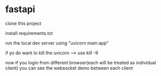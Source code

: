 # fastapi

clone this project

install requirements.txt

run the local dev server using "uvicorn main:app"

if yo do want to kill the uvicorn --> use kill -9 <PID of uvicorn>

now if you login from different browser(each will be treated as individual client) you can see the websocket demo between each client

